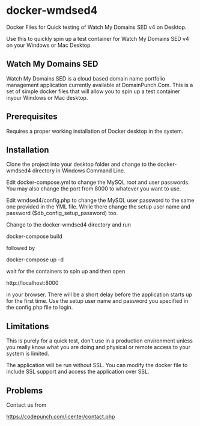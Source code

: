 # docker-wmdsed4

Docker Files for Quick testing of Watch My Domains SED v4 on Desktop.

Use this to quickly spin up a test container for Watch My Domains SED v4 on your Windows or Mac Desktop.

## Watch My Domains SED

Watch My Domains SED is a cloud based domain name portfolio management application currently available at DomainPunch.Com. This is a set of simple docker files that will allow you to spin up a test container inyour Windows or Mac desktop.

## Prerequisites

Requires a proper working installation of Docker desktop in the system.

## Installation

Clone the project into your  desktop folder and change to the docker-wmdsed4 directory in Windows Command Line.

Edit docker-compose.yml to change the MySQL root and user passwords. You may also change the port from 8000 to whatever you want to use.

Edit wmdsed4/config.php to change the MySQL user password to the same one provided in the YML file. While there change the setup user name and password ($db_config_setup_password) too.

Change to the docker-wmdsed4 directory and run

docker-compose build

followed by

docker-compose up -d

wait for the containers to spin up and then open

http://localhost:8000

in your browser. There will be a short delay before the application starts up for the first time. Use the setup user name and password you specified in the config.php file to login.

## Limitations

This is purely for a quick test, don't use in a production environment unless you really know what you are doing and physical or remote access to your system is limited.

The application will be run without SSL.  You can modify the docker file to include SSL support and access the application over SSL.

## Problems

Contact us from

https://codepunch.com/icenter/contact.php

